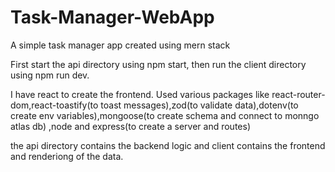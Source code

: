 # Task-Manager-WebApp
A simple task manager app created using mern stack

First start the api directory using npm start, then run the client directory using npm run dev.

I have react to create the frontend.
Used various packages like react-router-dom,react-toastify(to toast messages),zod(to validate data),dotenv(to create env variables),mongoose(to create schema and connect to monngo atlas db) ,node and express(to create a server and routes)

the api directory contains the backend logic and client contains the frontend and renderiong of the data.

